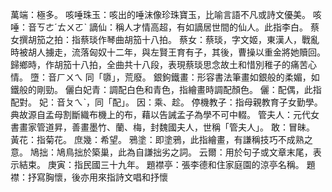 萬端：極多。
咳唾珠玉：咳出的唾沫像珍珠寶玉，比喻言語不凡或詩文優美。
咳唾：音ㄎㄜˊㄊㄨㄛˋ
謫仙：稱人才情高超，有如謫居世間的仙人。此指李白。
蔡女撰胡笳之拍：指蔡琰作琴曲胡笳十八拍。
蔡女：蔡琰，字文姬，東漢人，戰亂時被胡人擄走，流落匈奴十二年，與左賢王育有子，其後，曹操以重金將她贖回。歸鄉時，作胡笳十八拍，全曲共十八段，表現蔡琰思念故土和惜別稚子的痛苦心情。
墮：音ㄏㄨㄟ 同「隳」，荒廢。
銀鉤鐵畫：形容書法筆畫如銀般的柔媚，如鐵般的剛勁。
儷白妃青：調配白色和青色，指繪畫時調配顏色。
儷：配偶，此指配對。
妃：音ㄆㄟˋ，同「配」。
因：乘、趁。
停機教子：指母親教育子女勤學。典故源自孟母割斷織布機上的布，藉以告誡孟子為學不可中輟。
管夫人：元代女書畫家管道昇，善畫墨竹、蘭、梅，封魏國夫人，世稱「管夫人」。
敢：冒昧。
黃花：指菊花。
庶幾：希望。
鴉塗：即塗鴉，此指繪畫，有謙稱技巧不成熟之意。
鳩拙：鳩鳥拙於築巢，此為自謙拙劣之詞。
云爾：用於句子或文章末尾，表示結束。
庚寅：指民國三十九年。
題襟亭：張李德和住家庭園的涼亭名稱。
題襟：抒寫胸懷，後亦用來指詩文唱和抒懷
